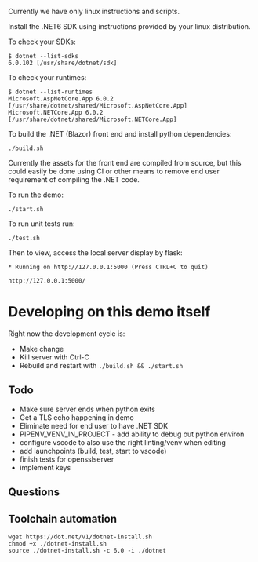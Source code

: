 Currently we have only linux instructions and scripts.

Install the .NET6 SDK using instructions provided by your linux distribution.

To check your SDKs:

    $ dotnet --list-sdks
    6.0.102 [/usr/share/dotnet/sdk]

To check your runtimes:

    $ dotnet --list-runtimes
    Microsoft.AspNetCore.App 6.0.2 [/usr/share/dotnet/shared/Microsoft.AspNetCore.App]
    Microsoft.NETCore.App 6.0.2 [/usr/share/dotnet/shared/Microsoft.NETCore.App]

To build the .NET (Blazor) front end and install python dependencies:

    ./build.sh

Currently the assets for the front end are compiled from source, but this could easily be done using CI or other means to remove end user requirement of compiling the .NET code.

To run the demo:

    ./start.sh

To run unit tests run:

    ./test.sh

Then to view, access the local server display by flask:

    * Running on http://127.0.0.1:5000 (Press CTRL+C to quit)

    http://127.0.0.1:5000/

# Developing on this demo itself
Right now the development cycle is:

- Make change
- Kill server with Ctrl-C
- Rebuild and restart with `./build.sh && ./start.sh`

## Todo
- Make sure server ends when python exits
- Get a TLS echo happening in demo
- Eliminate need for end user to have .NET SDK
- PIPENV_VENV_IN_PROJECT - add ability to debug out python environ
- configure vscode to also use the right linting/venv when editing
- add launchpoints (build, test, start to vscode)
- finish tests for opensslserver
- implement keys

## Questions


## Toolchain automation

    wget https://dot.net/v1/dotnet-install.sh
    chmod +x ./dotnet-install.sh
    source ./dotnet-install.sh -c 6.0 -i ./dotnet